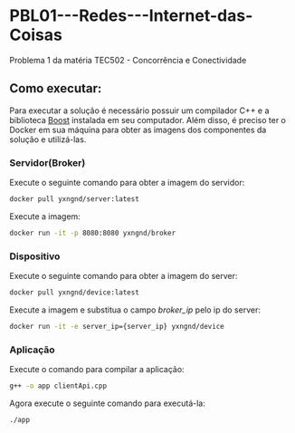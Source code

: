 # PBL01---Redes---Internet-das-Coisas
Problema 1 da matéria TEC502 - Concorrência e Conectividade

## Como executar:

Para executar a solução é necessário possuir um compilador C++ e a biblioteca [Boost](https://www.boost.org) instalada em seu computador. Além disso, é preciso ter o Docker em sua máquina para obter as imagens dos componentes da solução e utilizá-las.

### Servidor(Broker)
Execute o seguinte comando para obter a imagem do servidor:
```bash
docker pull yxngnd/server:latest
```
Execute a imagem:
```bash
docker run -it -p 8080:8080 yxngnd/broker
```

### Dispositivo
Execute o seguinte comando para obter a imagem do server:
```bash
docker pull yxngnd/device:latest
```
Execute a imagem e substitua o campo *broker_ip* pelo ip do server:
```bash
docker run -it -e server_ip={server_ip} yxngnd/device
```

### Aplicação
Execute o comando para compilar a aplicação:
```bash
g++ -o app clientApi.cpp
```
Agora execute o seguinte comando para executá-la:
```bash
./app
```

